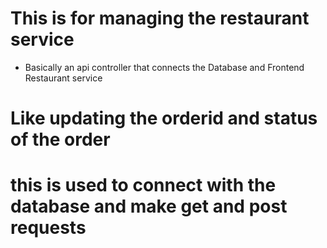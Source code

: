 # This is for managing the restaurant service
* Basically an api controller that connects the Database and Frontend Restaurant service

# Like updating the orderid and status of the order

# this is used to connect with the database and make get and post requests